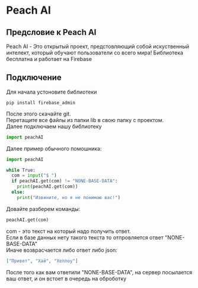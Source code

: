 # Peach AI
## Предсловие к Peach AI
Peach AI - Это открытый проект, предстовляющий собой искуственный интелект, который обучают пользователи со всего мира! Библиотека бесплатна и работает на Firebase

## Подключение
Для начала устоновите библиотеки
```
pip install firebase_admin 
```
После этого скачайте git.\
Перетащите все файлы из папки lib в свою папку с проектом. \
Далее подключаем нашу библиотеку
```python
import peachAI
```
Далее пример обычного помошника:
```python
import peachAI

while True:
  com = input("$ ")
  if peachAI.get(com) != "NONE-BASE-DATA":
    print(peachAI.get(com))
  else:
    print("Извините, но я не понимаю вас!")
```

Довайте разберем команды:
```python
peachAI.get(com)
```
com - это текст на который надо получить ответ. \
Если в базе данных нету такого текста то отпровляется ответ "NONE-BASE-DATA" \
Иначе возврасчается либо ответ либо json:
```json
["Привет", "Хай", "Хеллоу"]
```
После того как вам ответили "NONE-BASE-DATA", на сервер посылается ваш ответ, и он встоет в очередь на оброботку
